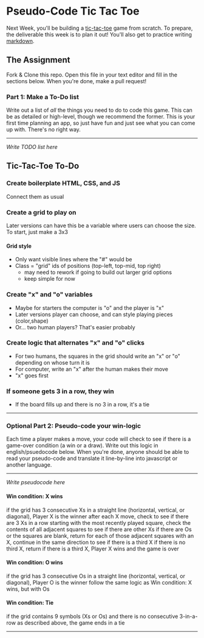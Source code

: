 # Pseudo-Code Tic Tac Toe

Next Week, you'll be building a [tic-tac-toe](https://en.wikipedia.org/wiki/Tic-tac-toe) game from scratch. To prepare, the deliverable this week is to plan it out! You'll also get to practice writing [markdown](https://guides.github.com/features/mastering-markdown/).

## The Assignment

Fork & Clone this repo. Open this file in your text editor and fill in the sections below. When you're done, make a pull request!

### Part 1: Make a To-Do list

Write out a list of *all* the things you need to do to code this game. This can be as detailed or high-level, though we recommend the former. This is your first time planning an app, so just have fun and just see what you can come up with. There's no right way.

---

*Write TODO list here*

## Tic-Tac-Toe To-Do

### Create boilerplate HTML, CSS, and JS
Connect them as usual
### Create a grid to play on
Later versions can have this be a variable where users can choose the size. To start, just make a 3x3
#### Grid style
- Only want visible lines where the "#" would be
- Class = "grid" ids of positions (top-left, top-mid, top right)
    - may need to rework if going to build out larger grid options
    - keep simple for now

### Create "x" and "o" variables
- Maybe for starters the computer is "o" and the player is "x"
- Later versions player can choose, and can style playing pieces (color,shape)
- Or... two human players? That's easier probably

### Create logic that alternates "x" and "o" clicks
- For two humans, the squares in the grid should write an "x" or "o" depending on whose turn it is
- For computer, write an "x" after the human makes their move
- "x" goes first

### If someone gets 3 in a row, they win
- If the board fills up and there is no 3 in a row, it's a tie
---

### Optional Part 2: Pseudo-code your win-logic

Each time a player makes a move, your code will check to see if there is a game-over condition (a win or a draw). Write out this logic in english/psuedocode below. When you're done, anyone should be able to read your pseudo-code and translate it line-by-line into javascript or another language.

---

*Write pseudocode here*

#### Win condition: X wins
if the grid has 3 consecutive Xs in a straight line (horizontal, vertical, or diagonal), Player X is the winner
    after each X move, check to see if there are 3 Xs in a row
    starting with the most recently played square, check the contents of all adjacent squares to see if there are other Xs
        if there are Os or the squares are blank, return
    for each of those adjacent squares with an X, continue in the same direction to see if there is a third X
        if there is no third X, return
        if there is a third X, Player X wins and the game is over

#### Win condition: O wins
if the grid has 3 consecutive Os in a straight line (horizontal, vertical, or diagonal), Player O is the winner
    follow the same logic as Win condition: X wins, but with Os

#### Win condition: Tie
if the grid contains 9 symbols (Xs or Os) and there is no consecutive 3-in-a-row as described above, the game ends in a tie

---
